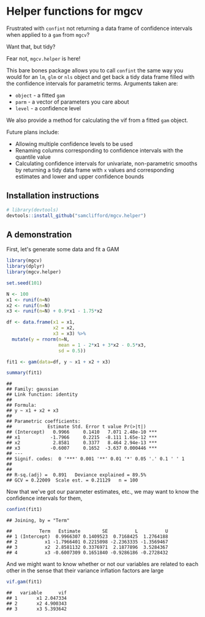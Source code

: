 Helper functions for mgcv
================

Frustrated with `confint` not returning a data frame of confidence intervals when applied to a `gam` from `mgcv`?

Want that, but tidy?

Fear not, `mgcv.helper` is here!

This bare bones package allows you to call `confint` the same way you would for an `lm`, `glm` or `nls` object and get back a tidy data frame filled with the confidence intervals for parametric terms. Arguments taken are:

-   `object` - a fitted `gam`
-   `parm` - a vector of parameters you care about
-   `level` - a confidence level

We also provide a method for calculating the vif from a fitted `gam` object.

Future plans include:

-   Allowing multiple confidence levels to be used
-   Renaming columns corresponding to confidence intervals with the quantile value
-   Calculating confidence intervals for univariate, non-parametric smooths by returning a tidy data frame with `x` values and corresponding estimates and lower and upper confidence bounds

Installation instructions
-------------------------

``` r
# library(devtools)
devtools::install_github("samclifford/mgcv.helper")
```

A demonstration
---------------

First, let's generate some data and fit a GAM

``` r
library(mgcv)
library(dplyr)
library(mgcv.helper)

set.seed(101)

N <- 100
x1 <- runif(n=N)
x2 <- runif(n=N)
x3 <- runif(n=N) + 0.9*x1 - 1.75*x2

df <- data.frame(x1 = x1,
                 x2 = x2,
                 x3 = x3) %>%
  mutate(y = rnorm(n=N,
                   mean = 1 - 2*x1 + 3*x2 - 0.5*x3,
                   sd = 0.5))

fit1 <- gam(data=df, y ~ x1 + x2 + x3)

summary(fit1)
```

    ## 
    ## Family: gaussian 
    ## Link function: identity 
    ## 
    ## Formula:
    ## y ~ x1 + x2 + x3
    ## 
    ## Parametric coefficients:
    ##             Estimate Std. Error t value Pr(>|t|)    
    ## (Intercept)   0.9966     0.1410   7.071 2.48e-10 ***
    ## x1           -1.7966     0.2215  -8.111 1.65e-12 ***
    ## x2            2.8581     0.3377   8.464 2.94e-13 ***
    ## x3           -0.6007     0.1652  -3.637 0.000446 ***
    ## ---
    ## Signif. codes:  0 '***' 0.001 '**' 0.01 '*' 0.05 '.' 0.1 ' ' 1
    ## 
    ## 
    ## R-sq.(adj) =  0.891   Deviance explained = 89.5%
    ## GCV = 0.22009  Scale est. = 0.21129   n = 100

Now that we've got our parameter estimates, etc., we may want to know the confidence intervals for them,

``` r
confint(fit1)
```

    ## Joining, by = "Term"

    ##          Term   Estimate        SE          L          U
    ## 1 (Intercept)  0.9966307 0.1409523  0.7168425  1.2764188
    ## 2          x1 -1.7966401 0.2215098 -2.2363335 -1.3569467
    ## 3          x2  2.8581132 0.3376971  2.1877896  3.5284367
    ## 4          x3 -0.6007309 0.1651840 -0.9286186 -0.2728432

And we might want to know whether or not our variables are related to each other in the sense that their variance inflation factors are large

``` r
vif.gam(fit1)
```

    ##   variable      vif
    ## 1       x1 2.047334
    ## 2       x2 4.900343
    ## 3       x3 5.393642
